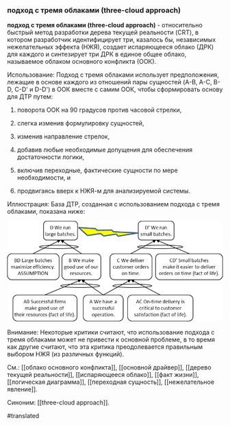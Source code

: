 ### подход с тремя облаками (three-cloud approach)

**подход с тремя облаками (three-cloud approach)** - относительно быстрый метод разработки дерева текущей реальности (CRT), в котором разработчик идентифицирует три, казалось бы, независимых нежелательных эффекта (НЖЯ), создает испаряющееся облако (ДРК) для каждого и синтезирует три ДРК в единое общее облако, называемое облаком основного конфликта (ООК).

Использование: Подход с тремя облаками использует предположения, лежащие в основе каждого из отношений пары сущностей (A-B, A-C, B-D, C-D\' и D-D\') в ООК вместе с самим ООК, чтобы сформировать основу для ДТР путем:

1. поворота ООК на 90 градусов против часовой стрелки,

2. слегка изменив формулировку сущностей,

3. изменив направление стрелок,

4. добавив любые необходимые допущения для обеспечения достаточности логики,

5. включив переходные, фактические сущности по мере необходимости, и

6. продвигаясь вверх к НЖЯ-м для анализируемой системы.

Иллюстрация: База ДТР, созданная с использованием подхода с тремя облаками, показана ниже:

![](images/image26.png)

Внимание: Некоторые критики считают, что использование подхода с тремя облаками может не привести к основной проблеме, в то время как другие считают, что эта критика преодолевается правильным выбором НЖЯ (из различных функций).

См.: [[облако основного конфликта]], [[основной драйвер]], [[дерево текущей реальности]], [[испаряющееся облако]], [[факт жизни]], [[логическая диаграмма]], [[переходная сущность]], [[нежелательное явление]].


Синоним: [[three-cloud approach]].

#translated
